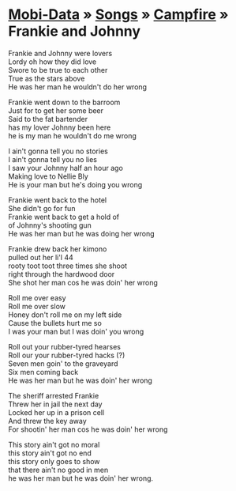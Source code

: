 [Mobi-Data]( ../../../index.html) &raquo; [Songs]( ../../index.html ) &raquo; [Campfire]( ../index.html ) &raquo;  Frankie and Johnny
===
  
Frankie and Johnny were lovers  
Lordy oh how they did love  
Swore to be true to each other  
True as the stars above  
He was her man he wouldn't do her wrong  
  
Frankie went down to the barroom  
Just for to get her some beer  
Said to the fat bartender  
has my lover Johnny been here  
he is my man he wouldn't do me wrong  
  
I ain't gonna tell you no stories  
I ain't gonna tell you no lies  
I saw your Johnny half an hour ago  
Making love to Nellie Bly  
He is your man but he's doing you wrong  
  
Frankie went back to the hotel  
She didn't go for fun  
Frankie went back to get a hold of  
of Johnny's shooting gun  
He was her man but he was doing her wrong  
  
Frankie drew back her kimono  
pulled out her li'l 44  
rooty toot toot three times she shoot  
right through the hardwood door  
She shot her man cos he was doin' her wrong  
  
Roll me over easy  
Roll me over slow  
Honey don't roll me on my left side  
Cause the bullets hurt me so  
I was your man but I was doin' you wrong  
  
Roll out your rubber-tyred hearses  
Roll our your rubber-tyred hacks (?)  
Seven men goin' to the graveyard  
Six men coming back  
He was her man but he was doin' her wrong  
  
The sheriff arrested Frankie  
Threw her in jail the next day  
Locked her up in a prison cell  
And threw the key away  
For shootin' her man cos he was doin' her wrong  
  
This story ain't got no moral  
this story ain't got no end  
this story only goes to show  
that there ain't no good in men  
he was her man but he was doin' her wrong.